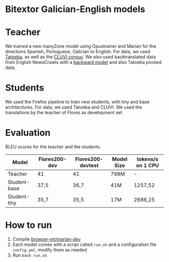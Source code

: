 # Bitextor Galician-English models

# Teacher
We trained a new many2one model using Opustrainer and Marian for the directions Spanish, Portuguese, Galician to English.
For data, we used [Tatoeba](https://github.com/Helsinki-NLP/Tatoeba-Challenge/tree/master/data), as well as the [CLUVI corpus](https://github.com/xavier-gz/SLI_Galician_Corpora/blob/main/SLI_CLUVI_EN_GL_TMX_3.4.tar.gz). We also used backtranslated data from English NewsCrawls with a [backward model](https://object.pouta.csc.fi/Tatoeba-MT-models/eng-roa/opus-2020-06-28.zip) and also Tatoeba pivoted data.

# Students
We used the Firefox pipeline to train new students, with tiny and base architectures. For data, we used Tatoeba and CLUVI. We used the translations by the teacher of Flores as development set.

# Evaluation
BLEU scores for the teacher and the students.

|Model|Flores200-dev|Flores200-devtest| Model Size | tokens/s on 1 CPU
|---|---|---|---|---|
|Teacher   |  41	 | 41   | 798M |  - |
|Student-base  | 37,5 |	36,7  | 41M  | 1257,52 |
|Student-tiny   | 35,7 |	35,5  | 17M | 2686,25 |

# How to run
1. Compile [browser-mt/marian-dev](https://github.com/browsermt/marian-dev)
2. Each model comes with a script called `run.sh` and a configuration file `config.yml`, modify them as needed
3. Run `bash run.sh`

